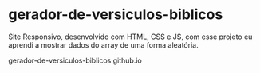 # gerador-de-versiculos-biblicos
Site Responsivo, desenvolvido com HTML, CSS e JS, com esse projeto eu aprendi a mostrar dados do array de uma forma aleatória.

gerador-de-versiculos-biblicos.github.io
